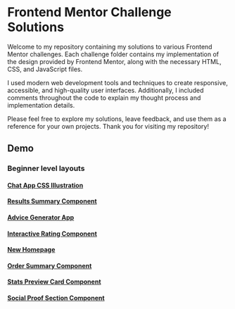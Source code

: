 # Frontend Mentor Challenge Solutions

Welcome to my repository containing my solutions to various Frontend Mentor challenges. Each challenge folder contains my implementation of the design provided by Frontend Mentor, along with the necessary HTML, CSS, and JavaScript files.

I used modern web development tools and techniques to create responsive, accessible, and high-quality user interfaces. Additionally, I included comments throughout the code to explain my thought process and implementation details.

Please feel free to explore my solutions, leave feedback, and use them as a reference for your own projects. Thank you for visiting my repository!

## Demo

### Beginner level layouts

#### [Chat App CSS Illustration](https://chat-app-illustrate.netlify.app/)

#### [Results Summary Component](https://result-summary-component.netlify.app/)

#### [Advice Generator App](https://advice-generator-quotes.netlify.app/)

#### [Interactive Rating Component](https://interactive-number-rate-component.netlify.app/)

#### [New Homepage](https://frontnews-homepage.netlify.app/)

#### [Order Summary Component](https://ord-sum-comp.netlify.app/)

#### [Stats Preview Card Component](https://stats-prev-comp.netlify.app/)

#### [Social Proof Section Component](https://soci-prof-comp.netlify.app/)
